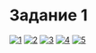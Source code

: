 # Задание 1
<a href="https://ibb.co/mFtKyfT"><img src="https://i.ibb.co/wrCqQ5g/1.png" alt="1" border="0"></a>
<a href="https://ibb.co/ctNW6X5"><img src="https://i.ibb.co/GkVZW3w/2.png" alt="2" border="0"></a>
<a href="https://ibb.co/3R6gDvW"><img src="https://i.ibb.co/y4vHwp5/3.png" alt="3" border="0"></a>
<a href="https://ibb.co/72r1jf2"><img src="https://i.ibb.co/dGk5jTG/4.png" alt="4" border="0"></a>
<a href="https://ibb.co/RDYRmpK"><img src="https://i.ibb.co/4VKhGZL/5.png" alt="5" border="0"></a>
